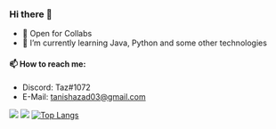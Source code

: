 ### Hi there 👋

- 👯 Open for Collabs
- 🌱 I’m currently learning Java, Python and some other technologies

#### 📫 How to reach me:
- Discord: Taz#1072
- E-Mail: tanishazad03@gmail.com

![](https://github-readme-stats.vercel.app/api?username=Taarek&count_private=true&show_icons=true&theme=dracula)
![](https://tarek.wtf/image/CCLYZEQ.jpg)
[![Top Langs](https://github-readme-stats.vercel.app/api/top-langs/?username=Tanish-Azad&layout=compact)](https://github.com/anuraghazra/github-readme-stats)
